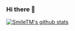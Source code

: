 ### Hi there 👋

<!--
**SmileTM/SmileTM** is a ✨ _special_ ✨ repository because its `README.md` (this file) appears on your GitHub profile.

Here are some ideas to get you started:

- 🔭 I’m currently working on ...
- 🌱 I’m currently learning ...
- 👯 I’m looking to collaborate on ...
- 🤔 I’m looking for help with ...
- 💬 Ask me about ...
- 📫 How to reach me: ...
- 😄 Pronouns: ...
- ⚡ Fun fact: ...
-->
[![SmileTM's github stats](https://github-readme-stats.vercel.app/api?username=anuraghazra)](https://github.com/anuraghazra/github-readme-stats)
